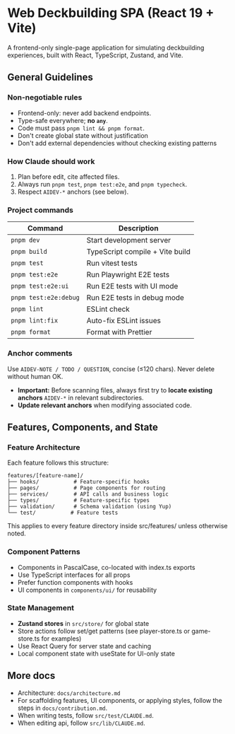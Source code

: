 # Web Deckbuilding SPA (React 19 + Vite)
A frontend-only single-page application for simulating deckbuilding experiences, built with React, TypeScript, Zustand, and Vite.


## General Guidelines
### Non-negotiable rules
- Frontend-only: never add backend endpoints.
- Type-safe everywhere; **no `any`**.
- Code must pass `pnpm lint && pnpm format`.
- Don't create global state without justification
- Don't add external dependencies without checking existing patterns

### How Claude should work
1. Plan before edit, cite affected files.
2. Always run `pnpm test`, `pnpm test:e2e`, and `pnpm typecheck`.
3. Respect `AIDEV-*` anchors (see below).

### Project commands
| Command | Description |
|---------|-------------|
| `pnpm dev` | Start development server |
| `pnpm build` | TypeScript compile + Vite build |
| `pnpm test` | Run vitest tests |
| `pnpm test:e2e` | Run Playwright E2E tests |
| `pnpm test:e2e:ui` | Run E2E tests with UI mode |
| `pnpm test:e2e:debug` | Run E2E tests in debug mode |
| `pnpm lint` | ESLint check |
| `pnpm lint:fix` | Auto-fix ESLint issues |
| `pnpm format` | Format with Prettier |

### Anchor comments
Use `AIDEV-NOTE / TODO / QUESTION`, concise (≤120 chars). Never delete without human OK.
- **Important:** Before scanning files, always first try to **locate existing anchors** `AIDEV-*` in relevant subdirectories.  
- **Update relevant anchors** when modifying associated code.


## Features, Components, and State
### Feature Architecture
Each feature follows this structure:
```
features/[feature-name]/
├── hooks/           # Feature-specific hooks
├── pages/           # Page components for routing
├── services/        # API calls and business logic
├── types/           # Feature-specific types
├── validation/      # Schema validation (using Yup)
└── test/           # Feature tests
```
This applies to every feature directory inside src/features/ unless otherwise noted.

### Component Patterns
- Components in PascalCase, co-located with index.ts exports
- Use TypeScript interfaces for all props
- Prefer function components with hooks
- UI components in `components/ui/` for reusability

### State Management
- **Zustand stores** in `src/store/` for global state
- Store actions follow set/get patterns (see player-store.ts or game-store.ts for examples)
- Use React Query for server state and caching
- Local component state with useState for UI-only state


## More docs
- Architecture: `docs/architecture.md`
- For scaffolding features, UI components, or applying styles, follow the steps in `docs/contribution.md`.
- When writing tests, follow `src/test/CLAUDE.md`.
- When editing api, follow `src/lib/CLAUDE.md`.